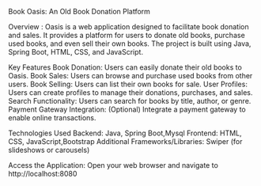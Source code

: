 Book Oasis: An Old Book Donation  Platform

Overview : Oasis is a web application designed to facilitate book donation and sales. It provides a platform for users to donate old books, purchase used books, and even sell their own books. The project is built using Java, Spring Boot, HTML, CSS, and JavaScript.


Key Features
Book Donation: Users can easily donate their old books to Oasis.
Book Sales: Users can browse and purchase used books from other users.
Book Selling: Users can list their own books for sale.
User Profiles: Users can create profiles to manage their donations, purchases, and sales.
Search Functionality: Users can search for books by title, author, or genre.
Payment Gateway Integration: (Optional) Integrate a payment gateway to enable online transactions.


Technologies Used
Backend: Java, Spring Boot,Mysql
Frontend: HTML, CSS, JavaScript,Bootstrap
Additional Frameworks/Libraries:
Swiper (for slideshows or carousels)



Access the Application: Open your web browser and navigate to http://localhost:8080
